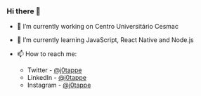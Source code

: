 ### Hi there 👋


- 🔭 I’m currently working on Centro Universitário Cesmac
- 🌱 I’m currently learning JavaScript, React Native and Node.js

- 📫 How to reach me:
    - Twitter - [@j0tappe](https://twitter.com/j0tappe)
    - LinkedIn - [@j0tappe](https://www.linkedin.com/in/j0tappe/)
    - Instagram - [@j0tappe](https://www.instagram.com/j0tappe/)
